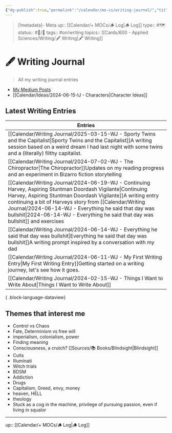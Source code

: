 ```yaml
---
{"dg-publish":true,"permalink":"/calendar/mo-cs/writing-journal/","title":"🖋 Writing Journal"}
---
```


> [!metadata]- Meta
> up:: [[Calendar/+ MOCs/🪵 Log\|🪵 Log]]
> type:: #🗺
> status:: #📝/🌲 
> tags::  #on/writing
> topics:: [[Cards/600 - Applied Sciences/Writing/🖋 Writing\|🖋 Writing]]


# 🖋 Writing Journal

> All my writing journal entries

- [My Medium Posts](https://medium.com/@tophergroenink)
- [[Calendar/Ideas/2024-06-15-IJ - Characters\|Character Ideas]]

## Latest Writing Entries

| Entries                                                                                                                                                                                                                                                                                                                        |
| ------------------------------------------------------------------------------------------------------------------------------------------------------------------------------------------------------------------------------------------------------------------------------------------------------------------------------ |
| [[Calendar/Writing Journal/2025-03-15-WJ - Sporty Twins and the Capitalist\|Sporty Twins and the Capitalist]]<span class='summary'>A writing session based on a weird dream I had last night with some twins and a (literally) filthy capitalist.</span>                                                                    |
| [[Calendar/Writing Journal/2024-07-02-WJ - The Chiropractor\|The Chiropractor]]<span class='summary'>Updates on my reading progress and an experiment in Bizarro fiction storytelling</span>                                                                                                                                |
| [[Calendar/Writing Journal/2024-06-19-WJ - Continuing Harvey, Aspiring Stuntman Doordash Vigilante\|Continuing Harvey, Aspiring Stuntman Doordash Vigilante]]<span class='summary'>A writing entry continuing a bit of Harveys story from [[Calendar/Writing Journal/2024-06-14-WJ - Everything he said that day was bullshit\|2024-06-14-WJ - Everything he said that day was bullshit]] and exercises</span> |
| [[Calendar/Writing Journal/2024-06-14-WJ - Everything he said that day was bullshit\|Everything he said that day was bullshit]]<span class='summary'>A writing prompt inspired by a conversation with my dad</span>                                                                                                         |
| [[Calendar/Writing Journal/2024-06-11-WJ - My First Writing Entry\|My First Writing Entry]]<span class='summary'>Getting started on a writing journey, let's see how it goes.</span>                                                                                                                                        |
| [[Calendar/Writing Journal/2024-02-15-WJ - Things I Want to Write About\|Things I Want to Write About]]<span class='summary'></span>                                                                                                                                                                                        |

{ .block-language-dataview}

## Themes that interest me

- Control vs Chaos
- Fate, Determinism vs free will
- imperialism, colonialism, power
- Finding meaning
- Consciousness, a crutch? [[Sources/📚 Books/Blindsight\|Blindsight]]
- Cults
- Illuminati
- Witch trials 
- BDSM
- Addiction
- Drugs
- Capitalism, Greed, envy, money
- heaven, HELL
- theology
- Stuck as a cog in the machine, privilege of pursuing passion, even if living in squalor 

---
up:: [[Calendar/+ MOCs/🪵 Log\|🪵 Log]]


